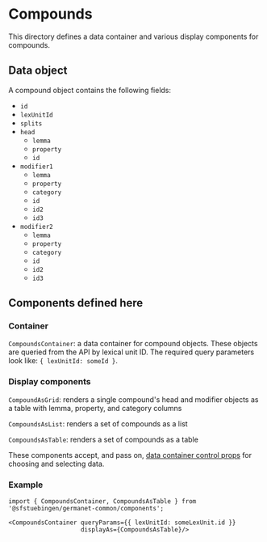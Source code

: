 # Compounds

This directory defines a data container and various display components
for compounds.

## Data object

A compound object contains the following fields:

  - `id`
  - `lexUnitId`
  - `splits`
  - `head`
    - `lemma`
    - `property`
    - `id`
  - `modifier1`
    - `lemma`
    - `property`
    - `category`
    - `id`
    - `id2`
    - `id3`
  - `modifier2`
    - `lemma`
    - `property`
    - `category`
    - `id`
    - `id2`
    - `id3`

## Components defined here

### Container

`CompoundsContainer`: a data container for compound objects.
These objects are queried from the API by lexical unit ID.
The required query parameters look like: `{ lexUnitId: someId }`.

### Display components

`CompoundAsGrid`: renders a single compound's head and modifier
objects as a table with lemma, property, and category columns

`CompoundsAsList`: renders a set of compounds as a list

`CompoundsAsTable`: renders a set of compounds as a table 

These components accept, and pass on, [data container control
props](../DataContainer#user-content-selecting-and-choosing-data-objects) for choosing and selecting data.

### Example

```
import { CompoundsContainer, CompoundsAsTable } from '@sfstuebingen/germanet-common/components';

<CompoundsContainer queryParams={{ lexUnitId: someLexUnit.id }}
                    displayAs={CompoundsAsTable}/>
```
